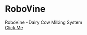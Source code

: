 # RoboVine
RoboVine - Dairy Cow Milking System
<br>
<a href="https://github.com/VidushanLNBTI/RoboVine/assets/115771418/949a4afa-ccd8-474b-b76c-aae22494f08d
" alt="RoboVine">Click Me</a>
